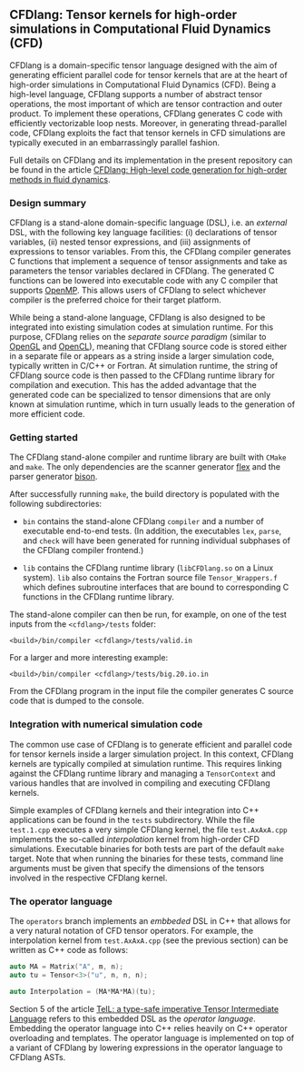 
## CFDlang: Tensor kernels for high-order simulations in Computational Fluid Dynamics (CFD)

CFDlang is a domain-specific tensor language designed with the aim of generating efficient parallel code for tensor kernels 
that are at the heart of high-order simulations in Computational Fluid Dynamics (CFD).
Being a high-level language, CFDlang supports a number of abstract tensor operations, the most important of which are tensor contraction and outer product.
To implement these operations, CFDlang generates C code with efficiently vectorizable loop nests.
Moreover, in generating thread-parallel code, CFDlang exploits the fact that tensor kernels in CFD simulations are typically executed in an embarrassingly parallel fashion.

Full details on CFDlang and its implementation in the present repository can be found in the article
[CFDlang: High-level code generation for high-order methods in fluid dynamics](https://cfaed.tu-dresden.de/files/Images/people/chair-cc/publications/1802_Rink_RWDSL.pdf).


### Design summary

CFDlang is a stand-alone domain-specific language (DSL), i.e. an _external_ DSL, with the following key language facilities:
(i) declarations of tensor variables,
(ii) nested tensor expressions, and
(iii) assignments of expressions to tensor variables.
From this, the CFDlang compiler generates C functions that implement a sequence of tensor assignments and take as parameters the tensor variables declared in CFDlang.
The generated C functions can be lowered into executable code with any C compiler that supports [OpenMP](https://www.openmp.org/).
This allows users of CFDlang to select whichever compiler is the preferred choice for their target platform.

While being a stand-alone language, CFDlang is also designed to be integrated into existing simulation codes at simulation runtime.
For this purpose, CFDlang relies on the _separate source paradigm_ (similar to [OpenGL](https://www.opengl.org/) and [OpenCL](https://www.khronos.org/opencl/)),
meaning that CFDlang source code is stored either in a separate file or appears as a string inside a larger simulation code, typically written in C/C++ or Fortran.
At simulation runtime, the string of CFDlang source code is then passed to the CFDlang runtime library for compilation and execution.
This has the added advantage that the generated code can be specialized to tensor dimensions that are only known at simulation runtime,
which in turn usually leads to the generation of more efficient code.


### Getting started

The CFDlang stand-alone compiler and runtime library are built with `CMake` and `make`.
The only dependencies are
the scanner generator [flex](https://github.com/westes/flex) and
the parser generator [bison](https://www.gnu.org/software/bison/).

After successfully running `make`, the build directory is populated with the following subdirectories:
* `bin` contains the stand-alone CFDlang `compiler` and a number of executable end-to-end tests.
  (In addition, the executables `lex`, `parse`, and `check` will have been generated for running individual subphases of the CFDlang compiler frontend.)
  
* `lib` contains the CFDlang runtime library (`libCFDlang.so` on a Linux system).
  `lib` also contains the Fortran source file `Tensor_Wrappers.f` which defines subroutine interfaces that are bound to corresponding C functions in the CFDlang runtime library.
  
The stand-alone compiler can then be run, for example, on one of the test inputs from the `<cfdlang>/tests` folder:
  ```
  <build>/bin/compiler <cfdlang>/tests/valid.in
  ```

For a larger and more interesting example:
  ```
  <build>/bin/compiler <cfdlang>/tests/big.20.io.in
  ```

From the CFDlang program in the input file the compiler generates C source code that is dumped to the console.


### Integration with numerical simulation code

The common use case of CFDlang is to generate efficient and parallel code for tensor kernels inside a larger simulation project.
In this context, CFDlang kernels are typically compiled at simulation runtime.
This requires linking against the CFDlang runtime library and managing a `TensorContext` and various handles that are involved in compiling and executing CFDlang kernels.

Simple examples of CFDlang kernels and their integration into C++ applications can be found in the `tests` subdirectory.
While the file `test.1.cpp` executes a very simple CFDlang kernel, the file `test.AxAxA.cpp` implements the so-called _interpolation_ kernel from high-order CFD simulations.
Executable binaries for both tests are part of the default `make` target.
Note that when running the binaries for these tests, command line arguments must be given that specify the dimensions of the tensors involved in the respective CFDlang kernel.


### The operator language

The `operators` branch implements an _embbeded_ DSL in C++ that allows for a very natural notation of CFD tensor operators.
For example, the interpolation kernel from `test.AxAxA.cpp` (see the previous section) can be written as C++ code as follows:

  ```C++
  auto MA = Matrix("A", m, n);
  auto tu = Tensor<3>("u", n, n, n);

  auto Interpolation = (MA*MA*MA)(tu);
  ```

Section 5 of the article [TeIL: a type-safe imperative Tensor Intermediate Language](https://cfaed.tu-dresden.de/files/Images/people/chair-cc/publications/1906_Rink_Array.pdf)
refers to this embedded DSL as the _operator language_.
Embedding the operator language into C++ relies heavily on C++ operator overloading and templates.
The operator language is implemented on top of a variant of CFDlang by lowering expressions in the operator language to CFDlang ASTs.


